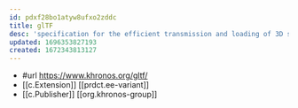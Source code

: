 ```yaml
---
id: pdxf28bo1atyw8ufxo2zddc
title: glTF
desc: 'specification for the efficient transmission and loading of 3D scenes and models'
updated: 1696353827193
created: 1672343813127
---
```


- #url https://www.khronos.org/gltf/
- [[c.Extension]] [[prdct.ee-variant]]
- [[c.Publisher]] [[org.khronos-group]]